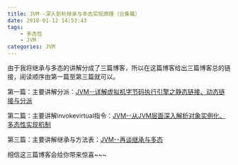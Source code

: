 ```yaml
---
title: JVM--深入剖析继承与多态实现原理（合集篇）
date: 2018-01-12 14:53:43
tags:
    - 多态性
    - JVM
categories: JVM
---
```


由于我将继承与多态的讲解分成了三篇博客，所以在这篇博客给出三篇博客总的链接，阅读顺序由第一篇至第三篇就可以。

第一篇：主要讲解分派：[JVM--详解虚拟机字节码执行引擎之静态链接、动态链接与分派](https://blog.dhengyi.name/2017/12/09/JVM-%E8%AF%A6%E8%A7%A3%E8%99%9A%E6%8B%9F%E6%9C%BA%E5%AD%97%E8%8A%82%E7%A0%81%E6%89%A7%E8%A1%8C%E5%BC%95%E6%93%8E%E4%B9%8B%E9%9D%99%E6%80%81%E9%93%BE%E6%8E%A5%E3%80%81%E5%8A%A8%E6%80%81%E9%93%BE%E6%8E%A5%E4%B8%8E%E5%88%86%E6%B4%BE/)

第二篇：主要讲解invokevirtual指令：[JVM--从JVM层面深入解析对象实例化、多态性实现机制](https://blog.dhengyi.name/2018/01/08/JVM-%E4%BB%8EJVM%E5%B1%82%E9%9D%A2%E6%B7%B1%E5%85%A5%E8%A7%A3%E6%9E%90%E5%AF%B9%E8%B1%A1%E5%AE%9E%E4%BE%8B%E5%8C%96%E3%80%81%E5%A4%9A%E6%80%81%E6%80%A7%E5%AE%9E%E7%8E%B0%E6%9C%BA%E5%88%B6/)

第三篇：主要讲解继承与方法表：[JVM--再谈继承与多态](https://blog.dhengyi.name/2018/01/10/JVM-%E5%86%8D%E8%B0%88%E7%BB%A7%E6%89%BF%E4%B8%8E%E5%A4%9A%E6%80%81/)

相信这三篇博客会给你带来惊喜~~~